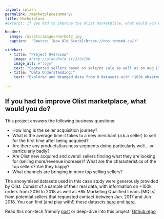 ```yaml
---
layout: splash
permalink: /marketplacesummary/
title: Marketplace
#excerpt: If you had to improve the Olist marketplace, what would you do? (HINT: Data)"

header:
  image: /assets/images/market2.jpg
  caption:  "Source: [New Old Stock](https://nos.twnsnd.co/)"

sidebar:
  - title: "Project Overview"
    image: #http://placehold.it/350x250
    image_alt: #"logo"
    text: "Segmented sellers based on sale/no_sale as well as on avg LTV (rmse ~BRL289) to find what characteristics makes a top seller, following CRISP-DM process model."
  - title: "Data Understanding:" 
    text: "Explored and Wranged data from 9 datasets with +100k observations (one of the datasets have +1M observations!) and max 15 variables. Wordclouds of good/bad/neutral scored reviews"
    
---
```


<h2> If you had to improve Olist marketplace, what would you do?</h2>
  
This project answers the following business questions:
- How long is the seller acquisition journey?
- What is the average time it takes to a new merchant (a.k.a seller) to sell for the first time after being acquired?
- Are there any products/business segments doing particularly well… or particularly badly? 
- Are Olist new acquired and overall sellers finding what they are looking for (selling more/revenue increase)? What are the characteristics of the top sellers? Are they happy?
- What channels are bringing in more top selling sellers?

The anonymised datasets used in this case study were generously provided by Olist. Consist of a sample of their real data, with information on +100k orders from 2016 to 2018 as well as +8k Marketing Qualified Leads (MQLs) from potential sellers that requested contact between Jun. 2017 and Jun 2018. You can find (and play with!) these datasets [here](https://www.kaggle.com/olistbr/brazilian-ecommerce) and [here](https://www.kaggle.com/olistbr/marketing-funnel-olist/home).

Read this non-tech friendly [post](https://montsebenito.github.io/improvemarketplace/) or deep-dive into this project' [Github repo](https://github.com/montsebenito/How_to_Improve_a_Marketplace)

